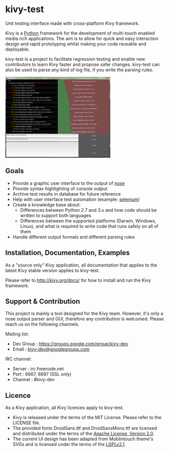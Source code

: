 kivy-test
=========

Unit testing interface made with cross-platform Kivy framework.

Kivy is a [Python](https://www.python.org) framework for the development of
multi-touch enabled media rich applications. The aim is to allow for quick and
easy interaction design and rapid prototyping whilst making your code reusable
and deployable.

kivy-test is a project to facilitate regression testing and enable new
contributors to learn Kivy faster and propose safer changes. kivy-test can
also be used to parse any kind of log file, if you write the parsing rules.

<img align="center" height="256" src="https://raw.githubusercontent.com/victor-rene/kivy-test/master/screenshot/02.png"/>

Goals
-----

* Provide a graphic user interface to the output of
  [nose](https://nose.readthedocs.org/en/latest/)
* Provide syntax highlighting of console output
* Archive test results in database for future reference
* Help with user interface test automation (example:
  [selenium](http://www.seleniumhq.org/))
* Create a knowledge base about:
  * Differences between Python 2.7 and 3.x and how code should be written to
    support both languages
  * Differences between the supported platforms (Darwin, Windows, Linux), and
    what is required to write code that runs safely on all of them
* Handle different output formats and different parsing rules
  
Installation, Documentation, Examples
-------------------------------------

As a "source only" Kivy application, all documentation that applies to the
latest Kivy stable version applies to kivy-test.

Please refer to http://kivy.org/docs/ for how to install and run the Kivy
framework.
  
Support & Contribution
----------------------

This project is mainly a tool designed for the Kivy team. However, it's only
a nose output parser and GUI, therefore any contribution is welcomed. Please
reach us on the following channels.

Mailing list:

* Dev Group : https://groups.google.com/group/kivy-dev
* Email     : kivy-dev@googlegroups.com

IRC channel:

* Server  : irc.freenode.net
* Port    : 6667, 6697 (SSL only)
* Channel : #kivy-dev
  
Licence
-------

As a Kivy application, all Kivy licences apply to kivy-test.

- Kivy is released under the terms of the MIT License. Please refer to the
  LICENSE file.
- The provided fonts DroidSans.ttf and DroidSansMono.ttf are licensed and
  distributed under the terms of the
  [Apache License, Version 2.0](http://www.apache.org/licenses/LICENSE-2.0).
- The current UI design has been adapted from Moblintouch theme's SVGs
  and is licensed under the terms of the
  [LGPLv2.1](http://www.gnu.org/licenses/old-licenses/lgpl-2.1).
